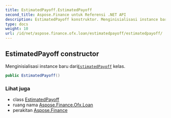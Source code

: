 ```yaml
---
title: EstimatedPayoff.EstimatedPayoff
second_title: Aspose.Finance untuk Referensi .NET API
description: EstimatedPayoff konstruktor. Menginisialisasi instance baru dariEstimatedPayoff kelas.
type: docs
weight: 10
url: /id/net/aspose.finance.ofx.loan/estimatedpayoff/estimatedpayoff/
---
```

## EstimatedPayoff constructor

Menginisialisasi instance baru dari[`EstimatedPayoff`](../) kelas.

```csharp
public EstimatedPayoff()
```

### Lihat juga

* class [EstimatedPayoff](../)
* ruang nama [Aspose.Finance.Ofx.Loan](../../estimatedpayoff/)
* perakitan [Aspose.Finance](../../../)


